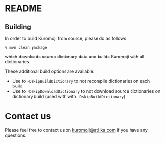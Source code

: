 # README

## Building

In order to build Kuromoji from source, please do as follows:
  
    % mvn clean package

   which downloads source dictionary data and builds Kuromoji with all dictionaries.

These additional build options are available:

* Use to `-DskipBuildDictionary` to not recompile dictionaries on each build
* Use to `-DskipDownloadDictionary` to not download source dictionaries on dictionary build (used with
  with `-DskipBuildDictionary`)

# Contact us

Please feel free to contact us on kuromoji@atilika.com if you have any questions.

